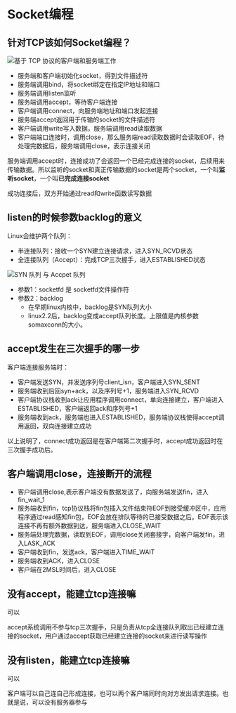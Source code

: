 # Socket编程

## 针对TCP该如何Socket编程？

![基于 TCP 协议的客户端和服务端工作](https://cdn.xiaolincoding.com//mysql/other/format,png-20230309230545997.png)

- 服务端和客户端初始化socket，得到文件描述符
- 服务端调用bind，将socket绑定在指定IP地址和端口
- 服务端调用listen监听
- 服务端调用accept，等待客户端连接
- 客户端调用connect，向服务端地址和端口发起连接
- 服务端accept返回用于传输的socket的文件描述符
- 客户端调用write写入数据，服务端调用read读取数据
- 客户端端口连接时，调用close，那么服务端read读取数据时会读取EOF，待处理完数据后，服务端调用close，表示连接关闭

服务端调用accept时，连接成功了会返回一个已经完成连接的socket，后续用来传输数据。所以监听的socket和真正传输数据的socket是两个socket，一个叫**监听socket**，一个叫**已完成连接socket**

成功连接后，双方开始通过read和write函数读写数据

## listen的时候参数backlog的意义

Linux会维护两个队列：

- 半连接队列：接收一个SYN建立连接请求，进入SYN_RCVD状态
- 全连接队列（Accept）：完成TCP三次握手，进入ESTABLISHED状态

![ SYN 队列 与 Accpet 队列 ](https://cdn.xiaolincoding.com//mysql/other/format,png-20230309230542373.png)

- 参数1：socketfd 是 socketfd文件操作符
- 参数2：backlog
  - 在早期linux内核中，backlog是SYN队列大小
  - linux2.2后，backlog变成accept队列长度。上限值是内核参数somaxconn的大小。

## accept发生在三次握手的哪一步

客户端连接服务端时：

- 客户端发送SYN，并发送序列号client_isn，客户端进入SYN_SENT
- 服务端收到后回syn+ack，以及序列号+1，服务端进入SYN_RCVD
- 客户端协议栈收到ack让应用程序调用connect，单向连接建立，客户端进入ESTABLISHED，客户端返回ack和序列号+1
- 服务端收到ack，服务端也进入ESTABLISHED，服务端协议栈使得accept调用返回，双向连接建立成功

以上说明了，connect成功返回是在客户端第二次握手时，accept成功返回时在三次握手成功后。

## 客户端调用close，连接断开的流程

- 客户端调用close,表示客户端没有数据发送了，向服务端发送fin，进入fin_wait_1
- 服务端收到fin，tcp协议栈将fin包插入文件结束符EOF到接受缓冲区中，应用程序通过read感知fin包，EOF会放在排队等待的已接受数据之后。EOF表示该连接不再有额外数据到达，服务端进入CLOSE_WAIT
- 服务端处理完数据，读取到EOF，调用close关闭套接字，向客户端发fin，进入LASK_ACK
- 客户端收到fin，发送ack，客户端进入TIME_WAIT
- 服务端收到ACK，进入CLOSE
- 客户端在2MSL时间后，进入CLOSE

## 没有accept，能建立tcp连接嘛

可以

accept系统调用不参与tcp三次握手，只是负责从tcp全连接队列取出已经建立连接的socket，用户通过accept获取已经建立连接的socket来进行读写操作

## 没有listen，能建立tcp连接嘛

可以

客户端可以自己连自己形成连接，也可以两个客户端同时向对方发出请求连接。也就是说，可以没有服务器参与
